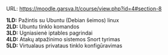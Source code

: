 URL: https://moodle.garsva.lt/course/view.php?id=4#section-8  

**1LD:** Pažintis su Ubuntu (Debian šeimos) linux  
**2LD:** Ubuntu tinklo komandos  
**3LD:** Ugniasienė iptables pagrindai  
**4LD:** Atakų atpažinimo sistemos Snort tyrimas  
**5LD:** Virtualaus privataus tinklo konfigūravimas  
